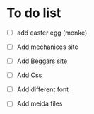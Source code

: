 # To do list
- [ ] add easter egg (monke)
- [ ] Add mechanices site
- [ ] Add Beggars site
- [ ] Add Css
- [ ] Add different font
- [ ] Add meida files

